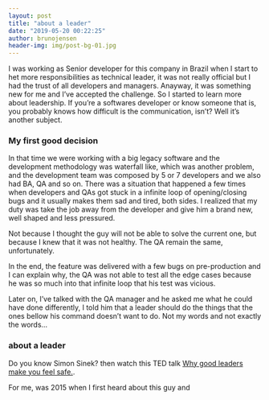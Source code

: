 ```yaml
---
layout: post
title: "about a leader"
date: "2019-05-20 00:22:25"
author: brunojensen
header-img: img/post-bg-01.jpg
---
```


I was working as Senior developer for this company in Brazil when I start to het more responsibilities as technical leader, it was not really official but I had the trust of all developers and managers. Anayway, it was something new for me and I’ve accepted the challenge. So I started to learn more about leadership. If you’re a softwares developer or know someone that is, you probably knows how difficult is the communication, isn’t? Well it’s another subject.

### My first good decision

In that time we were working with a big legacy software and the development methodology was waterfall like, which was another problem, and the development team was composed by 5 or 7 developers and we also had BA, QA and so on.
There was a situation that happened a few times when developers and QAs got stuck in a infinite loop of opening/closing bugs and it usually makes them sad and tired, both sides. I realized that my duty was take the job away from the developer and give him a brand new, well shaped and less pressured. 

Not because I thought the guy will not be able to solve the current one, but because I knew that it was not healthy. The QA remain the same, unfortunately.

In the end, the feature was delivered with a few bugs on pre-production and I can explain why, the QA was not able to test all the edge cases because he was so much into that infinite loop that his test was vicious.

Later on, I’ve talked with the QA manager and he asked me what he could have done differently, I told him that a leader should do the things that the ones bellow his command doesn’t want to do. Not my words and not exactly the words... 

### about a leader

Do you know Simon Sinek? then watch this TED talk [Why good leaders make you feel safe.](https://www.ted.com/talks/simon_sinek_why_good_leaders_make_you_feel_safe/up-next?language=en). 

For me, was 2015 when I first heard about this guy and 
